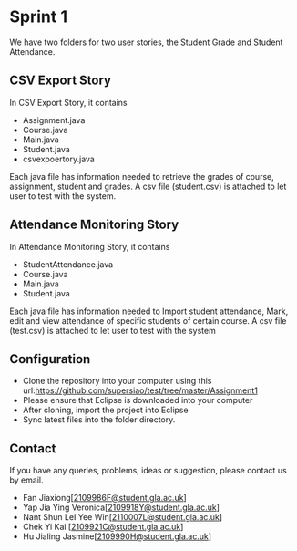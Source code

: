 **Sprint 1**
=============

We have two folders for two user stories, the Student Grade and Student Attendance.

CSV Export Story
----------------
In CSV Export Story, it contains
- Assignment.java
- Course.java
- Main.java
- Student.java
- csvexpoertory.java

Each java file has information needed to retrieve the grades of course, assignment, student and grades. A csv file (student.csv) is attached to let user to test with the system.

Attendance Monitoring Story
----------------------------
In Attendance Monitoring Story, it contains
- StudentAttendance.java
- Course.java
- Main.java
- Student.java

Each java file has information needed to Import student attendance, Mark, edit and view attendance of specific students of certain course. A csv file (test.csv) is attached to let user to test with the system


Configuration
--------------
- Clone the repository into your computer using this url:https://github.com/supersiao/test/tree/master/Assignment1
- Please ensure that Eclipse is downloaded into your computer
- After cloning, import the project into Eclipse
- Sync latest files into the folder directory. 

Contact
--------
If you have any queries, problems, ideas or suggestion, please contact us by email.
- Fan Jiaxiong[2109986F@student.gla.ac.uk]
- Yap Jia Ying Veronica[2109918Y@student.gla.ac.uk]
- Nant Shun LeI Yee Win[2110007L@student.gla.ac.uk]
- Chek Yi Kai [2109921C@student.gla.ac.uk]
- Hu Jialing Jasmine[2109990H@student.gla.ac.uk]
